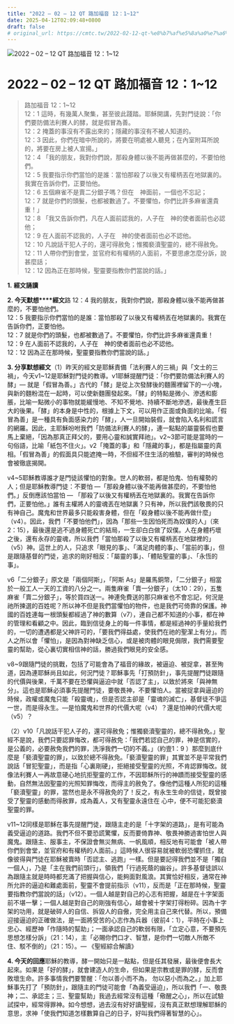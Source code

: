 ```yaml
---
title: "2022 – 02 – 12 QT 路加福音 12：1~12"
date: 2025-04-12T02:09:48+0800
draft: false
# original_url: https://cmtc.tw/2022-02-12-qt-%e8%b7%af%e5%8a%a0%e7%a6%8f%e9%9f%b3-12%ef%bc%9a112
---
```


![2022 – 02 – 12 QT 路加福音 12：1~12](/images/qt.jpg   "2022 – 02 – 12 QT 路加福音 12：1~12")

# 2022 – 02 – 12 QT 路加福音 12：1~12

> 路加福音 12：1~12  
> 12：1 這時，有幾萬人聚集，甚至彼此踐踏。耶穌開講，先對門徒說：「你們要防備法利賽人的酵，就是假冒為善。  
> 12：2 掩蓋的事沒有不露出來的；隱藏的事沒有不被人知道的。  
> 12：3 因此，你們在暗中所說的，將要在明處被人聽見；在內室附耳所說的，將要在房上被人宣揚。」  
> 12：4 「我的朋友，我對你們說，那殺身體以後不能再做甚麼的，不要怕他們。  
> 12：5 我要指示你們當怕的是誰：當怕那殺了以後又有權柄丟在地獄裏的。我實在告訴你們，正要怕他。  
> 12：6 五個麻雀不是賣二分銀子嗎？但在　神面前，一個也不忘記；  
> 12：7 就是你們的頭髮，也都被數過了。不要懼怕，你們比許多麻雀還貴重！」  
> 12：8 「我又告訴你們，凡在人面前認我的，人子在　神的使者面前也必認他；  
> 12：9 在人面前不認我的，人子在　神的使者面前也必不認他。  
> 12：10 凡說話干犯人子的，還可得赦免；惟獨褻瀆聖靈的，總不得赦免。  
> 12：11 人帶你們到會堂，並官府和有權柄的人面前，不要思慮怎麼分訴，說甚麼話；  
> 12：12 因為正在那時候，聖靈要指教你們當說的話。」

**1.** **經文誦讀**

**2. 今天默想****經文**路 12：4 我的朋友，我對你們說，那殺身體以後不能再做甚麼的，不要怕他們。  
12：5 我要指示你們當怕的是誰：當怕那殺了以後又有權柄丟在地獄裏的。我實在告訴你們，正要怕他。  
12：7 就是你們的頭髮，也都被數過了。不要懼怕，你們比許多麻雀還貴重！  
12：9 在人面前不認我的，人子在　神的使者面前也必不認他。  
12：12 因為正在那時候，聖靈要指教你們當說的話。」

**3. 分享默想經文**（1）昨天的經文是耶穌責備「法利賽人的三禍」與「文士的三禍」，今天v1~12是耶穌對門徒的教導。v1耶穌提醒門徒：「你們要防備法利賽人的酵」— 就是「假冒為善。」古代的「酵」是從上次發酵後的麵團裡留下的一小塊，與新的麵粉混在一起時，可以使新麵團發起來。「酵」的特點是微小、滲透和膨脹，比喻一點微小的事物就能緩慢地、不知不覺地、持續不斷地滲透，最後產生巨大的後果。「酵」的本身是中性的，根據上下文，可以用作正面或負面的比喻。「假冒為善」是一種具有負面感染力的「酵」，人一旦開始裝假，就會陷入名利和謊言的網羅。因此，主耶穌吩咐我們「防備法利賽人的酵」，連一點點的屬靈裝假也要馬上棄絕，「因為那真正拜父的，要用心靈和誠實拜祂」。v2~3節可能是當時的一句俗語，比喻「紙包不住火」。v2「掩蓋的事」和「隱藏的事」，都是指屬靈的真相。「假冒為善」的假面具只能遮掩一時，不但經不住生活的檢驗，審判的時候也會被徹底揭開。

v4~5耶穌教導誰才是門徒該懼怕的對象。世人的軟弱，都是怕鬼、怕有權勢的人；但是耶穌教導門徒：不要怕 —「那殺身體以後不能再做甚麼的，不要怕他們。」反倒應該怕當怕 — 「那殺了以後又有權柄丟在地獄裏的。我實在告訴你們，正要怕他。」誰有主權將人的靈魂丟在地獄裏？只有神，所以我們該敬畏的只有神自己。魔鬼和世界最多只能殺害身體，但在「殺身體以後不能再做什麼」（v4）。因此，我們「不要怕他們」，因為「那些一生因怕死而為奴僕的人」（來2：15），最後還是逃不過身體死亡的結局，一生卻白白做了奴僕。人在身體朽壞之後，還有永存的靈魂，所以我們「當怕那殺了以後又有權柄丟在地獄裡的」（v5）神。這世上的人，只追求「眼見的事」、「滿足肉體的事」、「當前的事」，但是跟隨基督的門徒，追求的剛好相反：「屬靈的事」、「體貼聖靈的事」、「永恆的事」。

v6「二分銀子」原文是「兩個阿斯」，「阿斯 As」是羅馬銅幣，「二分銀子」相當於一般工人一天的工資的八分之一。兩隻麻雀「賣一分銀子」（太10：29），五隻麻雀「賣二分銀子」，等於買四送一。神連免費送的那只麻雀也不會忘記，何況是祂所揀選的百姓呢？所以神不但是我們當懼怕的物件，也是我們可倚靠的保護。神國的百姓連每一根頭髮都經過了神的數算（v7），連自己都不知道的小事，都在神的管理和看顧之中。因此，臨到信徒身上的每一件事情，都是經過神的手量給我們的，一切的遭遇都是父神許可的，「要我們得益處，使我們在祂的聖潔上有分」。而人之所以會「懼怕」，是因為對神缺乏信心，或是被肉體的眼見侷限，我們需要聖靈的幫助，從心裏切實相信神的話，勝過我們眼見的安全感。

v8~9跟隨門徒的挑戰，包括了可能會為了福音的緣故，被逼迫、被捉拿，甚至殉道，因為連耶穌尚且如此，何況門徒？耶穌事先「打預防針」，事先提醒門徒跟隨的代價與後果，千萬不要在恐懼與逼迫中就「否認了主」，以致於將來「與神無分」。這也是耶穌必須事先提醒門徒，要敬畏神，不要懼怕人。當被捉拿與逼迫的時候，政權或魔鬼只能「殺靈魂」，但是否認主卻是「靈魂的滅亡」，基督徒不爭這一世，而是得永生。—是怕魔鬼和世界的代價大呢（v4）？還是怕神的代價大呢（v5）？

（2）v10「凡說話干犯人子的，還可得赦免；惟獨褻瀆聖靈的，總不得赦免。」聖經不是說，我們只要認罪悔改，都可得赦免：「我們若認自己的罪，神是信實的，是公義的，必要赦免我們的罪，洗淨我們一切的不義。」（約壹1：9 ）那麼到底什麼是「褻瀆聖靈的罪」，以致於總不得赦免。「褻瀆聖靈的罪」其實並不是平常我們說話「冒犯聖靈」，而是指「心裏剛硬」，拒絕接受聖靈的光照，不肯認罪悔改。就像法利賽人一再故意硬心地抗拒聖靈的工作，不因耶穌所行的神蹟而接受聖靈的感動，自然無法因聖靈的光照知罪悔改，而得主的赦免了。像他們這種人所犯的這種「褻瀆聖靈」的罪，當然也是永不得赦免的了！反之，有永生生命的信徒，既曾接受了聖靈的感動而得赦罪，成為義人，又有聖靈永遠住在 心中，便不可能犯褻瀆聖靈的罪。

v11~12同樣是耶穌在事先提醒門徒，跟隨主走的是「十字架的道路」，是有可能為義受逼迫的道路。我們不但不要恐謊驚懼，反而要倚靠神、敬畏神勝過害怕世人與魔鬼。跟隨主、服事主，不保證會無災無病、一帆風順，相反地有可能會「被人帶你們到會堂，並官府和有權柄的人面前。」這時候人很容易就被軟弱恐懼抓住，就像彼得與門徒在耶穌被賣時「否認主、逃跑」一樣。但是要記得我們並不是「獨自一個人」，乃是「主在我們前頭行」，領我們「行過死蔭的幽谷」。許多基督徒誤以為跟隨主就是時時都充滿了把握與信心，能夠面對風浪。其實恰好相反，通常在神所允許的逼迫和難處面前，聖靈不會提前指示（v11），反而是「正在那時候，聖靈要指教你們當說的話」（v12）。一個人越是對自己的心志有把握，越是在十字架面前不堪一擊；一個人越是對自己的剛強有信心，越會被十字架打得粉碎。因為十字架的功用，就是破碎人的自信、拆毀人的自傲，完全用主自己來代替。所以，預備迎接逼迫的正確做法，是一面將受苦的心志作為兵器（彼前4：1），平時在小事上忠心、經歷神「作隨時的幫助」；一面承認自己的軟弱有限，「立定心意，不要預先思想怎樣分訴」（21：14），主「必賜你們口才、智慧，是你們一切敵人所敵不住、駁不倒的」（21：15）。— 《聖經綜合解讀》

**4. 今天的回應**耶穌的教導，酵一開始只是一點點，但是任其發展，最後便會長大起來。如果是「好的酵」，就會建造人的生命，但如果是宗教或是罪的酵，反而會敗壞生命。許多事情我們要警醒：「勿以善小而不為， 勿以惡小而為之。」加上耶穌事先打了「預防針」，跟隨主的門徒可能會「為義受逼迫」，所以我們「一、敬畏神；二、承認主；三、聖靈幫助」我過去經常沒有這種「儆醒之心」，所以在試驗試探中，經常得罪神。如今想想，過去沒有好好讀聖經，沒有真正默想理解耶穌的意思，求神「使我們知道怎樣數算自己的日子，好叫我們得著智慧的心」。